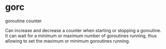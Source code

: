 # gorc
goroutine counter

Can increase and decrease a counter when starting or stopping a goroutine. It can wait for a minimum or maximum number of goroutines running, thus allowing to set the maximum or minimum goroutines running.

